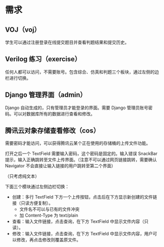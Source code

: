 # 需求

## VOJ（voj）

学生可以通过注册登录在线提交题目并查看判题结果和提交历史。

## Verilog 练习（exercise）

任何人都可以访问，不需要账号。包含综合、仿真和判题三个板块，通过左侧的边栏进行切换。

## Django 管理界面（admin）

Django 自动生成的，只有管理员才能登录的界面。需要 Django 管理员账号密码。可以对数据库所有的数据进行查看和修改。

## 腾讯云对象存储查看修改（cos）

需要密码才能访问，可以获得腾讯云某个正在使用的存储桶的上传文件功能。

打开之后一个 TextField 需要输入密码，这个密码是固定的。输入错误 SnackBar 提示，输入正确跳转至文件上传界面。（注意不可以通过网页链接跳转，需要确认 Navigator 不会直接让输入链接的用户跳转至第二个界面）

（只考虑纯文本）

下面三个模块通过左侧边栏切换：

- 创建：多行 TextField 下方一个上传按钮，点击后在下方显示新创建的文件链接（只读方便复制）。
    - 文件名不可以与已有的文件冲突
    - 加 Content-Type 为 text/plain
- 查看：输入文件链接，点击查询，在下方 TextField 中显示文件内容（只读）。
- 修改：输入文件链接，点击查询，在下方 TextField 中显示文件内容，用户可以修改，再点击修改则覆盖原文件。
